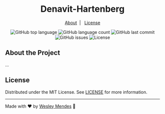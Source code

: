 <h1 align="center">
  Denavit-Hartenberg
</h1>

<p align="center">
  <a href="#about-the-project">About</a>&nbsp;&nbsp;|&nbsp;&nbsp;
  <a href="#license">License</a>
</p>

<p align="center">
  <img alt="GitHub top language" src="https://img.shields.io/github/languages/top/wesgtox/denavit-hartenberg?style=plastic" />
  <img alt="GitHub language count" src="https://img.shields.io/github/languages/count/wesgtox/denavit-hartenberg?style=plastic" />
  <img alt="GitHub last commit" src="https://img.shields.io/github/last-commit/wesgtox/denavit-hartenberg?style=plastic" />
  <img alt="GitHub issues" src="https://img.shields.io/github/issues/wesgtox/denavit-hartenberg?style=plastic" />
  <img alt="License" src="https://img.shields.io/github/license/wesgtox/denavit-hartenberg?style=plastic" />
</p>


## About the Project

...


## License

Distributed under the MIT License. See [LICENSE](LICENSE) for more information.

---

Made with ♥ by [Wesley Mendes](https://wesleymendes.com.br/) :wave:
